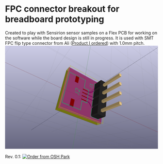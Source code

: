 # FPC connector breakout for breadboard prototyping
Created to play with Sensirion sensor samples on a Flex PCB for working on the software while the board design is still in progress. It is used with SMT FPC flip type connector from Ali ([Product I ordered](https://www.aliexpress.com/item/50pcs-FFC-FPC-Connector-4Pin-pitch-1-0mm-Flip-Type-Bottom-Contact/32655674440.html)) with 1.0mm pitch.
![3D Rendering](FPC-DIP_4PIN.png?raw=true "3D Rendering")

Rev. 0.1:
<a href="https://oshpark.com/shared_projects/JX8xqHe1"><img src="https://oshpark.com/assets/badge-5b7ec47045b78aef6eb9d83b3bac6b1920de805e9a0c227658eac6e19a045b9c.png" alt="Order from OSH Park"></img></a>
